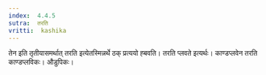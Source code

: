```yaml
---
index:  4.4.5
sutra:  तरति
vritti:  kashika 
---
```


तेन इति तृतीयासमर्थात् तरति इत्येतस्मिन्नर्थे ठक् प्रत्ययो ह्बवति। तरति प्लवते इत्यर्थः। काण्डप्लवेन तरति काण्डप्लविकः। औडुपिकः।

